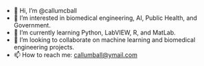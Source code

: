 - 👋 Hi, I’m @callumcball
- 👀 I’m interested in biomedical engineering, AI, Public Health, and Government.
- 🌱 I’m currently learning Python, LabVIEW, R, and MatLab.
- 💞️ I’m looking to collaborate on machine learning and biomedical engineering projects.
- 📫 How to reach me: callumball@ymail.com

<!---
callumcball/callumcball is a ✨ special ✨ repository because its `README.md` (this file) appears on your GitHub profile.
You can click the Preview link to take a look at your changes.
--->
